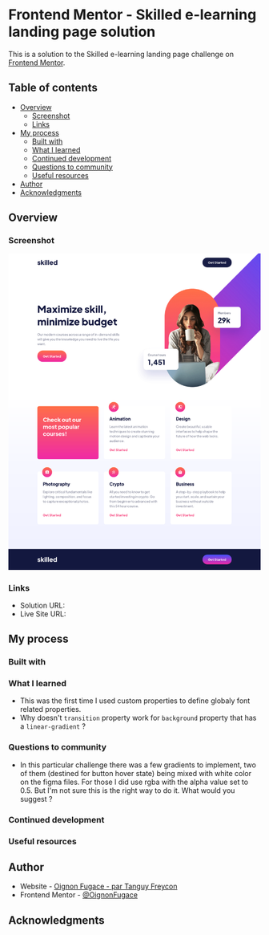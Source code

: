 # Frontend Mentor - Skilled e-learning landing page solution

This is a solution to the Skilled e-learning landing page challenge on [Frontend Mentor](https://www.frontendmentor.io/).

## Table of contents

- [Overview](#overview)
	- [Screenshot](#screenshot)
	- [Links](#links)
- [My process](#my-process)
	- [Built with](#built-with)
	- [What I learned](#what-i-learned)
	- [Continued development](#continued-development)
	- [Questions to community](#questions-to-community)
	- [Useful resources](#useful-resources)
- [Author](#author)
- [Acknowledgments](#acknowledgments)

## Overview

### Screenshot

![](./Screenshot.png)

### Links

- Solution URL: 
- Live Site URL: 

## My process

### Built with


### What I learned
- This was the first time I used custom properties to define globaly font related properties. 
- Why doesn't `transition` property work for `background` property that has a `linear-gradient` ?  


### Questions to community
- In this particular challenge there was a few gradients to implement, two of them (destined for button hover state) being mixed with white color on the figma files. For those I did use rgba with the alpha value set to 0.5. But I'm not sure this is the right way to do it. What would you suggest ? 


### Continued development


### Useful resources


## Author

- Website - [Oignon Fugace - par Tanguy Freycon](https://oignonfugace.com/)
- Frontend Mentor - [@OignonFugace](https://www.frontendmentor.io/profile/OignonFugace)

## Acknowledgments

